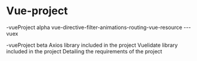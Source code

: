 # Vue-project

-vueProject alpha 
vue-directive-filter-animations-routing-vue-resource --- vuex

-vueProject beta
Axios library included in the project 
Vuelidate library included in the project
Detailing the requirements of the project 

